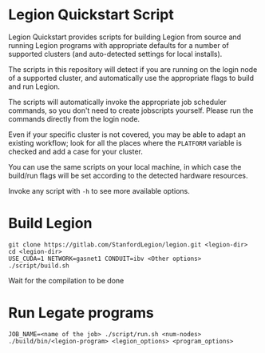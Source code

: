 <!--
Copyright 2023 NVIDIA Corporation

Licensed under the Apache License, Version 2.0 (the "License");
you may not use this file except in compliance with the License.
You may obtain a copy of the License at

    http://www.apache.org/licenses/LICENSE-2.0

Unless required by applicable law or agreed to in writing, software
distributed under the License is distributed on an "AS IS" BASIS,
WITHOUT WARRANTIES OR CONDITIONS OF ANY KIND, either express or implied.
See the License for the specific language governing permissions and
limitations under the License.

-->

Legion Quickstart Script
========================

Legion Quickstart provides scripts for building Legion from source
and running Legion programs with appropriate defaults for a number of supported
clusters (and auto-detected settings for local installs).

The scripts in this repository will detect if you are running on the login node
of a supported cluster, and automatically use the appropriate flags to build and
run Legion.

The scripts will automatically invoke the appropriate job scheduler commands, so
you don't need to create jobscripts yourself. Please run the commands directly
from the login node.

Even if your specific cluster is not covered, you may be able to adapt an
existing workflow; look for all the places where the `PLATFORM` variable is
checked and add a case for your cluster.

You can use the same scripts on your local machine, in which case the build/run
flags will be set according to the detected hardware resources.

Invoke any script with `-h` to see more available options.


Build Legion
============

```
git clone https://gitlab.com/StanfordLegion/legion.git <legion-dir>
cd <legion-dir>
USE_CUDA=1 NETWORK=gasnet1 CONDUIT=ibv <Other options> ./script/build.sh
```
Wait for the compilation to be done

Run Legate programs
===================

```
JOB_NAME=<name of the job> ./script/run.sh <num-nodes> ./build/bin/<legion-program> <legion_options> <program_options>
```